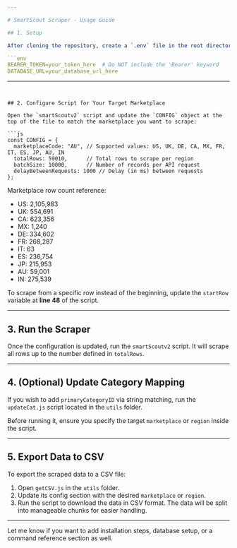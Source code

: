 ```yaml
---

# SmartScout Scraper - Usage Guide

## 1. Setup

After cloning the repository, create a `.env` file in the root directory and add the following environment variables:

```env
BEARER_TOKEN=your_token_here  # Do NOT include the 'Bearer' keyword
DATABASE_URL=your_database_url_here
```

---
```


## 2. Configure Script for Your Target Marketplace

Open the `smartScoutv2` script and update the `CONFIG` object at the top of the file to match the marketplace you want to scrape:

```js
const CONFIG = {
  marketplaceCode: "AU", // Supported values: US, UK, DE, CA, MX, FR, IT, ES, JP, AU, IN
  totalRows: 59010,      // Total rows to scrape per region
  batchSize: 10000,      // Number of records per API request
  delayBetweenRequests: 1000 // Delay (in ms) between requests
};
```

Marketplace row count reference:

* US: 2,105,983
* UK: 554,691
* CA: 623,356
* MX: 1,240
* DE: 334,602
* FR: 268,287
* IT: 63
* ES: 236,754
* JP: 215,953
* AU: 59,001
* IN: 275,539

To scrape from a specific row instead of the beginning, update the `startRow` variable at **line 48** of the script.

---

## 3. Run the Scraper

Once the configuration is updated, run the `smartScoutv2` script. It will scrape all rows up to the number defined in `totalRows`.

---

## 4. (Optional) Update Category Mapping

If you wish to add `primaryCategoryID` via string matching, run the `updateCat.js` script located in the `utils` folder.

Before running it, ensure you specify the target `marketplace` or `region` inside the script.

---

## 5. Export Data to CSV

To export the scraped data to a CSV file:

1. Open `getCSV.js` in the `utils` folder.
2. Update its config section with the desired `marketplace` or `region`.
3. Run the script to download the data in CSV format. The data will be split into manageable chunks for easier handling.

---

Let me know if you want to add installation steps, database setup, or a command reference section as well.
